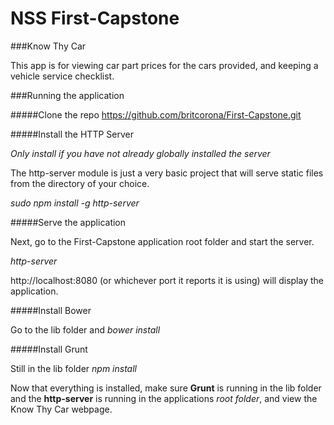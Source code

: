 # NSS First-Capstone

###Know Thy Car

This app is for viewing car part prices for the cars provided, and keeping a vehicle service checklist.

###Running the application

#####Clone the repo https://github.com/britcorona/First-Capstone.git

#####Install the HTTP Server

*Only install if you have not already globally installed the server*

The http-server module is just a very basic project that will serve static files from the directory of your choice.

*sudo npm install -g http-server*

#####Serve the application

Next, go to the First-Capstone application root folder and start the server.

*http-server*

http://localhost:8080 (or whichever port it reports it is using) will display the application.

#####Install Bower

Go to the lib folder and *bower install*

#####Install Grunt

Still in the lib folder *npm install*

Now that everything is installed, make sure **Grunt** is running in the lib folder and the **http-server** is running in the applications *root folder*, and view the Know Thy Car webpage.